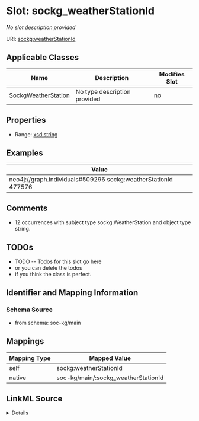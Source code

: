 

# Slot: sockg_weatherStationId


_No slot description provided_





URI: [sockg:weatherStationId](http://www.semanticweb.org/sockg/ontologies/2024/0/soil-carbon-ontology/weatherStationId)



<!-- no inheritance hierarchy -->





## Applicable Classes

| Name | Description | Modifies Slot |
| --- | --- | --- |
| [SockgWeatherStation](../classes/SockgWeatherStation.md) | No type description provided |  no  |







## Properties

* Range: [xsd:string](http://www.w3.org/2001/XMLSchema#string)






## Examples

| Value |
| --- |
| neo4j://graph.individuals#509296 sockg:weatherStationId 477576 |

## Comments

* 12 occurrences with subject type sockg:WeatherStation and object type string.

## TODOs

* TODO -- Todos for this slot go here
* or you can delete the todos
* if you think the class is perfect.

## Identifier and Mapping Information







### Schema Source


* from schema: soc-kg/main




## Mappings

| Mapping Type | Mapped Value |
| ---  | ---  |
| self | sockg:weatherStationId |
| native | soc-kg/main/:sockg_weatherStationId |




## LinkML Source

<details>
```yaml
name: sockg_weatherStationId
description: No slot description provided
todos:
- TODO -- Todos for this slot go here
- or you can delete the todos
- if you think the class is perfect.
comments:
- 12 occurrences with subject type sockg:WeatherStation and object type string.
examples:
- value: neo4j://graph.individuals#509296 sockg:weatherStationId 477576
from_schema: soc-kg/main
rank: 1000
slot_uri: sockg:weatherStationId
alias: sockg_weatherStationId
domain_of:
- sockg_WeatherStation
range: string

```
</details>
